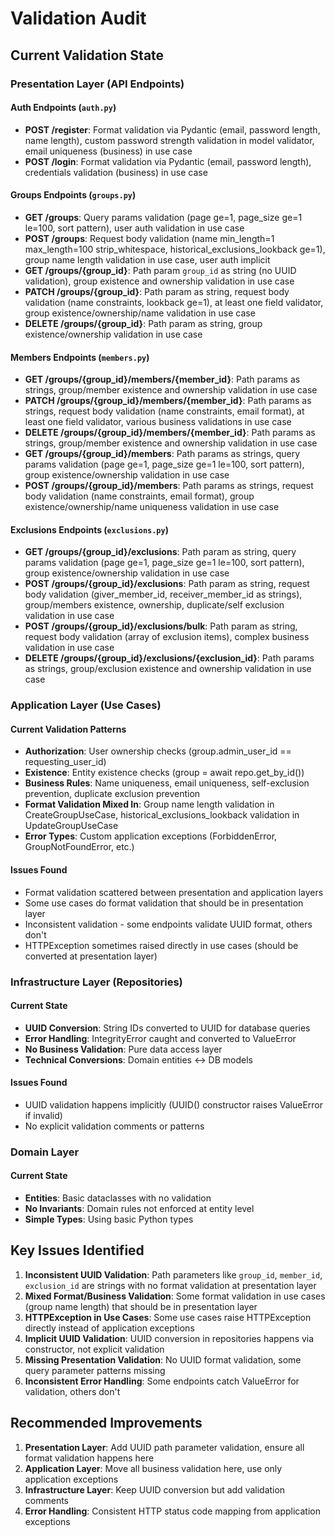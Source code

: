 # Validation Audit

## Current Validation State

### Presentation Layer (API Endpoints)

#### Auth Endpoints (`auth.py`)
- **POST /register**: Format validation via Pydantic (email, password length, name length), custom password strength validation in model validator, email uniqueness (business) in use case
- **POST /login**: Format validation via Pydantic (email, password length), credentials validation (business) in use case

#### Groups Endpoints (`groups.py`)
- **GET /groups**: Query params validation (page ge=1, page_size ge=1 le=100, sort pattern), user auth validation in use case
- **POST /groups**: Request body validation (name min_length=1 max_length=100 strip_whitespace, historical_exclusions_lookback ge=1), group name length validation in use case, user auth implicit
- **GET /groups/{group_id}**: Path param `group_id` as string (no UUID validation), group existence and ownership validation in use case
- **PATCH /groups/{group_id}**: Path param as string, request body validation (name constraints, lookback ge=1), at least one field validator, group existence/ownership/name validation in use case
- **DELETE /groups/{group_id}**: Path param as string, group existence/ownership validation in use case

#### Members Endpoints (`members.py`)
- **GET /groups/{group_id}/members/{member_id}**: Path params as strings, group/member existence and ownership validation in use case
- **PATCH /groups/{group_id}/members/{member_id}**: Path params as strings, request body validation (name constraints, email format), at least one field validator, various business validations in use case
- **DELETE /groups/{group_id}/members/{member_id}**: Path params as strings, group/member existence and ownership validation in use case
- **GET /groups/{group_id}/members**: Path params as strings, query params validation (page ge=1, page_size ge=1 le=100, sort pattern), group existence/ownership validation in use case
- **POST /groups/{group_id}/members**: Path params as strings, request body validation (name constraints, email format), group existence/ownership/name uniqueness validation in use case

#### Exclusions Endpoints (`exclusions.py`)
- **GET /groups/{group_id}/exclusions**: Path param as string, query params validation (page ge=1, page_size ge=1 le=100, sort pattern), group existence/ownership validation in use case
- **POST /groups/{group_id}/exclusions**: Path param as string, request body validation (giver_member_id, receiver_member_id as strings), group/members existence, ownership, duplicate/self exclusion validation in use case
- **POST /groups/{group_id}/exclusions/bulk**: Path param as string, request body validation (array of exclusion items), complex business validation in use case
- **DELETE /groups/{group_id}/exclusions/{exclusion_id}**: Path params as strings, group/exclusion existence and ownership validation in use case

### Application Layer (Use Cases)

#### Current Validation Patterns
- **Authorization**: User ownership checks (group.admin_user_id == requesting_user_id)
- **Existence**: Entity existence checks (group = await repo.get_by_id())
- **Business Rules**: Name uniqueness, email uniqueness, self-exclusion prevention, duplicate exclusion prevention
- **Format Validation Mixed In**: Group name length validation in CreateGroupUseCase, historical_exclusions_lookback validation in UpdateGroupUseCase
- **Error Types**: Custom application exceptions (ForbiddenError, GroupNotFoundError, etc.)

#### Issues Found
- Format validation scattered between presentation and application layers
- Some use cases do format validation that should be in presentation layer
- Inconsistent validation - some endpoints validate UUID format, others don't
- HTTPException sometimes raised directly in use cases (should be converted at presentation layer)

### Infrastructure Layer (Repositories)

#### Current State
- **UUID Conversion**: String IDs converted to UUID for database queries
- **Error Handling**: IntegrityError caught and converted to ValueError
- **No Business Validation**: Pure data access layer
- **Technical Conversions**: Domain entities ↔ DB models

#### Issues Found
- UUID validation happens implicitly (UUID() constructor raises ValueError if invalid)
- No explicit validation comments or patterns

### Domain Layer

#### Current State
- **Entities**: Basic dataclasses with no validation
- **No Invariants**: Domain rules not enforced at entity level
- **Simple Types**: Using basic Python types

## Key Issues Identified

1. **Inconsistent UUID Validation**: Path parameters like `group_id`, `member_id`, `exclusion_id` are strings with no format validation at presentation layer
2. **Mixed Format/Business Validation**: Some format validation in use cases (group name length) that should be in presentation layer
3. **HTTPException in Use Cases**: Some use cases raise HTTPException directly instead of application exceptions
4. **Implicit UUID Validation**: UUID conversion in repositories happens via constructor, not explicit validation
5. **Missing Presentation Validation**: No UUID format validation, some query parameter patterns missing
6. **Inconsistent Error Handling**: Some endpoints catch ValueError for validation, others don't

## Recommended Improvements

1. **Presentation Layer**: Add UUID path parameter validation, ensure all format validation happens here
2. **Application Layer**: Move all business validation here, use only application exceptions
3. **Infrastructure Layer**: Keep UUID conversion but add validation comments
4. **Error Handling**: Consistent HTTP status code mapping from application exceptions